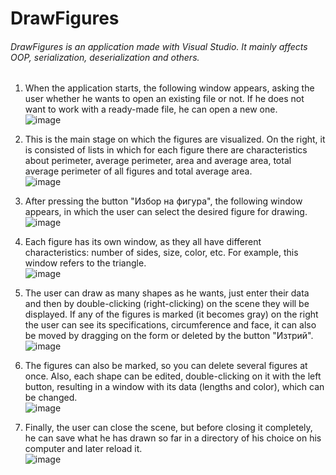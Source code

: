 # DrawFigures
###### DrawFigures is an application made with Visual Studio. It mainly affects OOP, serialization, deserialization and others.

1. When the application starts, the following window appears, asking the user whether he wants to open an existing file or not. If he does not want to work with a ready-made file, he can open a new one. \
  ![image](https://user-images.githubusercontent.com/73240674/111032671-0ef4c000-8416-11eb-9520-6a609c2b3cdf.png)
  

2. This is the main stage on which the figures are visualized. On the right, it is consisted of lists in which for each figure there are characteristics about perimeter, average perimeter, area and average area, total average perimeter of all figures and total average area. \
  ![image](https://user-images.githubusercontent.com/73240674/111033205-b246d480-8418-11eb-8a77-a9458a083313.png)
  

3. After pressing the button "Избор на фигура", the following window appears, in which the user can select the desired figure for drawing. \
  ![image](https://user-images.githubusercontent.com/73240674/111033254-ede19e80-8418-11eb-895c-a71e465fd8ba.png)
  

4. Each figure has its own window, as they all have different characteristics: number of sides, size, color, etc. For example, this window refers to the triangle. \
  ![image](https://user-images.githubusercontent.com/73240674/111033272-0ce03080-8419-11eb-8970-b5ef7cecb409.png)
  

5. The user can draw as many shapes as he wants, just enter their data and then by double-clicking (right-clicking) on the scene they will be displayed. If any of the figures is marked (it becomes gray) on the right the user can see its specifications, circumference and face, it can also be moved by dragging on the form or deleted by the button "Изтрий". \
  ![image](https://user-images.githubusercontent.com/73240674/111033362-8ed05980-8419-11eb-83d7-8278b3082835.png)
  

6. The figures can also be marked, so you can delete several figures at once. Also, each shape can be edited, double-clicking on it with the left button, resulting in a window with its data (lengths and color), which can be changed. \
  ![image](https://user-images.githubusercontent.com/73240674/111033375-a1e32980-8419-11eb-860d-f05731510b9a.png)
  

7. Finally, the user can close the scene, but before closing it completely, he can save what he has drawn so far in a directory of his choice on his computer and later reload it. \
  ![image](https://user-images.githubusercontent.com/73240674/111033411-bde6cb00-8419-11eb-8b1d-d18117c09052.png)


